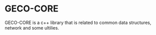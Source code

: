# GECO-CORE
GECO-CORE is a c++ library that is related to common data structures, network and some ultilies.
